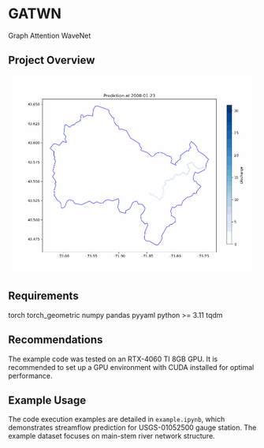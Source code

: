 # GATWN
Graph Attention WaveNet

## Project Overview

![alt text](src/discharge_animation.gif)


## Requirements
torch
torch_geometric
numpy
pandas
pyyaml
python >= 3.11
tqdm

## Recommendations
The example code was tested on an RTX-4060 TI 8GB GPU. It is recommended to set up a GPU environment with CUDA installed for optimal performance.

## Example Usage
The code execution examples are detailed in `example.ipynb`, which demonstrates streamflow prediction for USGS-01052500 gauge station. The example dataset focuses on main-stem river network structure.

